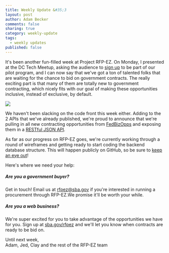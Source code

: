 ```yaml
---
title: Weekly Update &#35;3
layout: post
author: Adam Becker
comments: false
sharing: true
category: weekly-update
tags:
  - weekly updates
published: false
---
```


It's been another fun-filled week at Project RFP-EZ. On Monday, I presented at the DC Tech Meetup, asking the audience to <a href="http://sba.gov/rfpez" target="_blank">sign up</a> to be part of our pilot program, and I can now say that we've got a ton of talented folks that are waiting for the chance to bid on government contracts. The really exciting part is that many of them are totally new to government contracting, which nicely fits with our goal of making these opportunities inclusive, instead of exclusive, by default.

<div class="image-frame" style="width: 300px;">
  <img src="{{site.url}}/images/adam-dctech.jpg" />
</div>

<!-- more -->

We haven't been slacking on the code front this week either. Adding to the 2 APIs that we've already published, we're proud to announce that we're pulling in all new contracting opportunities from <a href="http://www.fbo.gov" target="_blank">FedBizOpps</a> and exposing them in a <a href="http://rfpez-apis.presidentialinnovationfellows.org/opportunities">RESTful JSON API</a>.

As far as our progress on RFP-EZ goes, we're currently working through a round of wireframes and getting ready to start coding the backend database structure. This will happen publicly on GitHub, so be sure to <a href="http://github.com/presidential-innovation-fellows/rfpez" target="_blank">keep an eye out</a>!

Here's where we need your help:

##### Are you a government buyer?

Get in touch! Email us at <a href="mailto:rfpez@sba.gov">rfpez@sba.gov</a> if you're interested in running a procurement through RFP-EZ.We promise it'll be worth your while.

##### Are you a web business?

We're super excited for you to take advantage of the opportunities we have for you. Sign up at <a href="http://sba.gov/rfpez" target="_blank">sba.gov/rfpez</a> and we'll let you know when contracts are ready to be bid on.

Until next week,<br />
Adam, Jed, Clay and the rest of the RFP-EZ team


